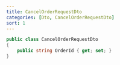 ```yaml
---
title: CancelOrderRequestDto
categories: [Dto, CancelOrderRequestDto]
sort: 1
---
```


```csharp
public class CancelOrderRequestDto
{
    public string OrderId { get; set; }
}
```
